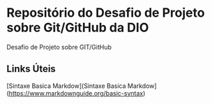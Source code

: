 # Repositório do Desafio de Projeto sobre Git/GitHub da DIO
Desafio de Projeto sobre GIT/GitHub

## Links Úteis 
[Sintaxe Basica Markdow](Sintaxe Basica Markdow](https://www.markdownguide.org/basic-syntax)
